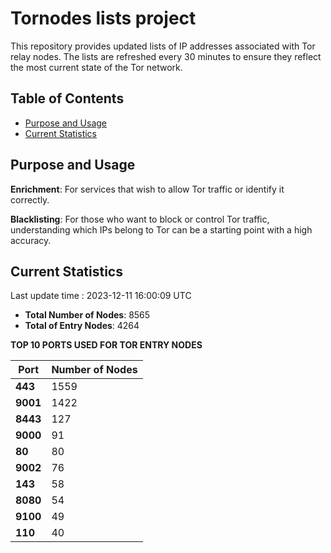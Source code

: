 # Tornodes lists project

This repository provides updated lists of IP addresses associated with Tor relay nodes. The lists are refreshed every 30 minutes to ensure they reflect the most current state of the Tor network.

## Table of Contents

- [Purpose and Usage](#purpose-and-usage)
- [Current Statistics](#current-statistics)


## Purpose and Usage

**Enrichment**: For services that wish to allow Tor traffic or identify it correctly.

**Blacklisting**: For those who want to block or control Tor traffic, understanding which IPs belong to Tor can be a starting point with a high accuracy.

## Current Statistics

Last update time : 2023-12-11 16:00:09 UTC

- **Total Number of Nodes**: 8565
- **Total of Entry Nodes**: 4264

**TOP 10 PORTS USED FOR TOR ENTRY NODES**

| **Port** | **Number of Nodes** |
|------|-----------------|
| **443**   | 1559  |
| **9001**   | 1422  |
| **8443**   | 127  |
| **9000**   | 91  |
| **80**   | 80  |
| **9002**   | 76  |
| **143**   | 58  |
| **8080**   | 54  |
| **9100**   | 49  |
| **110**   | 40  |

